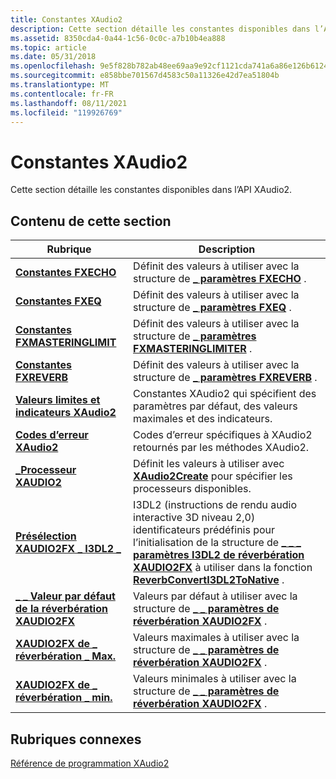 ```yaml
---
title: Constantes XAudio2
description: Cette section détaille les constantes disponibles dans l’API XAudio2.
ms.assetid: 8350cda4-0a44-1c56-0c0c-a7b10b4ea888
ms.topic: article
ms.date: 05/31/2018
ms.openlocfilehash: 9e5f828b782ab48ee69aa9e92cf1121cda741a6a86e126b612460990be6e6db6
ms.sourcegitcommit: e858bbe701567d4583c50a11326e42d7ea51804b
ms.translationtype: MT
ms.contentlocale: fr-FR
ms.lasthandoff: 08/11/2021
ms.locfileid: "119926769"
---
```

# <a name="xaudio2-constants"></a>Constantes XAudio2

Cette section détaille les constantes disponibles dans l’API XAudio2.

## <a name="in-this-section"></a>Contenu de cette section



| Rubrique                                                                                     | Description                                                                                                                                                                                                                                                                                          |
|-------------------------------------------------------------------------------------------|------------------------------------------------------------------------------------------------------------------------------------------------------------------------------------------------------------------------------------------------------------------------------------------------------|
| [**Constantes FXECHO**](fxecho-constants.md)<br/>                                   | Définit des valeurs à utiliser avec la structure de [**\_ paramètres FXECHO**](/windows/desktop/api/xapofx/ns-xapofx-fxecho_parameters) .<br/>                                                                                                                                                                                                |
| [**Constantes FXEQ**](fxeq-constants.md)<br/>                                       | Définit des valeurs à utiliser avec la structure de [**\_ paramètres FXEQ**](/windows/desktop/api/xapofx/ns-xapofx-fxeq_parameters) .<br/>                                                                                                                                                                                                    |
| [**Constantes FXMASTERINGLIMIT**](fxmasteringlimit-constants.md)<br/>               | Définit des valeurs à utiliser avec la structure de [**\_ paramètres FXMASTERINGLIMITER**](/windows/desktop/api/xapofx/ns-xapofx-fxmasteringlimiter_parameters) .<br/>                                                                                                                                                                        |
| [**Constantes FXREVERB**](fxreverb-constants.md)<br/>                               | Définit des valeurs à utiliser avec la structure de [**\_ paramètres FXREVERB**](/windows/desktop/api/xapofx/ns-xapofx-fxreverb_parameters) .<br/>                                                                                                                                                                                            |
| [**Valeurs limites et indicateurs XAudio2**](xaudio2-boundary-values-and-flags.md)<br/> | Constantes XAudio2 qui spécifient des paramètres par défaut, des valeurs maximales et des indicateurs.<br/>                                                                                                                                                                                                             |
| [**Codes d’erreur XAudio2**](xaudio2-error-codes.md)<br/>                             | Codes d’erreur spécifiques à XAudio2 retournés par les méthodes XAudio2.<br/>                                                                                                                                                                                                                                 |
| [**\_Processeur XAUDIO2**](uint32-xaudio2-processor.md)<br/>                         | Définit les valeurs à utiliser avec [**XAudio2Create**](/windows/desktop/api/xaudio2/nf-xaudio2-xaudio2create) pour spécifier les processeurs disponibles.<br/>                                                                                                                                                                                        |
| [**Présélection XAUDIO2FX \_ I3DL2 \_**](xaudio2fx-i3dl2-preset.md)<br/>                     | I3DL2 (instructions de rendu audio interactive 3D niveau 2,0) identificateurs prédéfinis pour l’initialisation de la structure de [**\_ \_ \_ paramètres I3DL2 de réverbération XAUDIO2FX**](/windows/desktop/api/xaudio2fx/ns-xaudio2fx-xaudio2fx_reverb_i3dl2_parameters) à utiliser dans la fonction [**ReverbConvertI3DL2ToNative**](/windows/desktop/api/xaudio2fx/nf-xaudio2fx-reverbconverti3dl2tonative) .<br/> |
| [**\_ \_ Valeur par défaut de la réverbération XAUDIO2FX**](xaudio2fx-reverb-default.md)<br/>                 | Valeurs par défaut à utiliser avec la structure de [**\_ \_ paramètres de réverbération XAUDIO2FX**](/windows/desktop/api/xaudio2fx/ns-xaudio2fx-xaudio2fx_reverb_parameters) . <br/>                                                                                                                                                                          |
| [**XAUDIO2FX de \_ réverbération \_ Max.**](xaudio2fx-reverb-max.md)<br/>                         | Valeurs maximales à utiliser avec la structure de [**\_ \_ paramètres de réverbération XAUDIO2FX**](/windows/desktop/api/xaudio2fx/ns-xaudio2fx-xaudio2fx_reverb_parameters) .<br/>                                                                                                                                                                           |
| [**XAUDIO2FX de \_ réverbération \_ min.**](xaudio2fx-reverb-min.md)<br/>                         | Valeurs minimales à utiliser avec la structure de [**\_ \_ paramètres de réverbération XAUDIO2FX**](/windows/desktop/api/xaudio2fx/ns-xaudio2fx-xaudio2fx_reverb_parameters) .<br/>                                                                                                                                                                           |



 

## <a name="related-topics"></a>Rubriques connexes

<dl> <dt>

[Référence de programmation XAudio2](programming-reference.md)
</dt> </dl>

 

 




